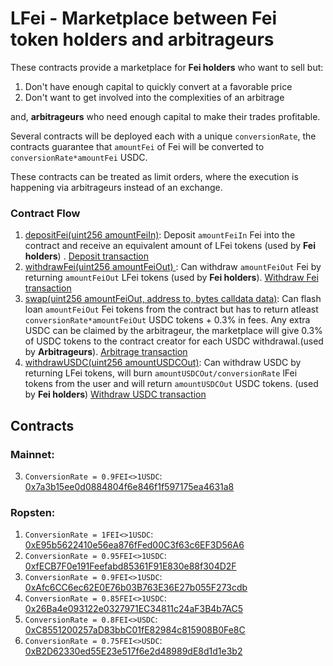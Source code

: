 # LFei - Marketplace between Fei token holders and arbitrageurs 

These contracts provide a marketplace for **Fei holders** who want to sell but:
1. Don't have enough capital to quickly convert at a favorable price
2. Don't want to get involved into the complexities of an arbitrage

and, **arbitrageurs** who need enough capital to make their trades profitable.

Several contracts will be deployed each with a unique `conversionRate`, the contracts guarantee that `amountFei` of Fei will be converted to `conversionRate*amountFei` USDC.

These contracts can be treated as limit orders, where the execution is happening via arbitrageurs instead of an exchange.

### Contract Flow
1. [depositFei(uint256 amountFeiIn)](https://github.com/ankitchiplunkar/lfei-core/blob/master/contracts/LFeiPair.sol#L54): Deposit `amountFeiIn` Fei into the contract and receive an equivalent amount of LFei tokens (used by **Fei holders**) . [Deposit transaction](https://etherscan.io/tx/0x04b4b74dfdf97bf611afc2e9b5961edfa532532f3d020fcbcab56fc47f5a7580)
2. [withdrawFei(uint256 amountFeiOut) ](https://github.com/ankitchiplunkar/lfei-core/blob/master/contracts/LFeiPair.sol#L71): Can withdraw `amountFeiOut` Fei by returning `amountFeiOut` LFei tokens (used by **Fei holders**). [Withdraw Fei transaction](https://etherscan.io/tx/0x2fa51c1f73c33b3660a442baa44e5cad5dc795d3887f069654fe815bf5941749)
3. [swap(uint256 amountFeiOut, address to, bytes calldata data)](https://github.com/ankitchiplunkar/lfei-core/blob/master/contracts/LFeiPair.sol#L114): Can flash loan `amountFeiOut` Fei tokens from the contract but has to return atleast `conversionRate*amountFeiOut` USDC tokens + 0.3% in fees. Any extra USDC can be claimed by the arbitrageur, the marketplace will give 0.3% of USDC tokens to the contract creator for each USDC withdrawal.(used by **Arbitrageurs**). [Arbitrage transaction](https://etherscan.io/tx/0xfaed5d83a23f5bed18e62a65c56354252e6c6e764cf8307695984fc625ada974)
4. [withdrawUSDC(uint256 amountUSDCOut)](https://github.com/ankitchiplunkar/lfei-core/blob/master/contracts/LFeiPair.sol#L89): Can withdraw USDC by returning LFei tokens, will burn `amountUSDCOut/conversionRate` lFei tokens from the user and will return `amountUSDCOut` USDC tokens. (used by **Fei holders**) [Withdraw USDC transaction](https://etherscan.io/tx/0x803a7e86fe025bddcbc90bf055048663e11e718dbe74123df85460a662dd2a87)

## Contracts

### Mainnet:
3. `ConversionRate = 0.9FEI<>1USDC`: [0x7a3b15ee0d0884804f6e846f1f597175ea4631a8](https://etherscan.io/address/0x7a3b15ee0d0884804f6e846f1f597175ea4631a8)

### Ropsten:
1. `ConversionRate = 1FEI<>1USDC`: [0xE95b5622410e56ea876fFed00C3f63c6EF3D56A6](https://ropsten.etherscan.io/address/0xE95b5622410e56ea876fFed00C3f63c6EF3D56A6)
2. `ConversionRate = 0.95FEI<>1USDC`: [0xfECB7F0e191Feefabd85361F91E830e88f304D2F](https://ropsten.etherscan.io/address/0xfECB7F0e191Feefabd85361F91E830e88f304D2F)
3. `ConversionRate = 0.9FEI<>1USDC`: [0xAfc6CC6ec62E0E76b03B763E36E27b055F273cdb](https://ropsten.etherscan.io/address/0xAfc6CC6ec62E0E76b03B763E36E27b055F273cdb)
4. `ConversionRate = 0.85FEI<>1USDC`: [0x26Ba4e093122e0327971EC34811c24aF3B4b7AC5](https://ropsten.etherscan.io/address/0x26Ba4e093122e0327971EC34811c24aF3B4b7AC5)
5. `ConversionRate = 0.8FEI<>USDC`: [0xC8551200257aD83bbC01fE82984c815908B0Fe8C](https://ropsten.etherscan.io/address/0xC8551200257aD83bbC01fE82984c815908B0Fe8C)
6. `ConversionRate = 0.75FEI<>USDC`: [0xB2D62330ed55E23e517f6e2d48989dE8d1d1e3b2](https://ropsten.etherscan.io/address/0xB2D62330ed55E23e517f6e2d48989dE8d1d1e3b2)
